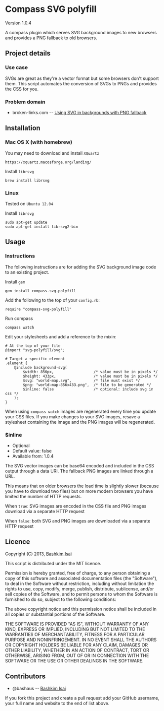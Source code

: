 # Compass SVG polyfill

Version 1.0.4

A compass plugin which serves SVG background images to new browsers and 
provides a PNG fallback to old browsers.

## Project details

### Use case

SVGs are great as they're a vector format but some browsers don't support them. 
This script automates the conversion of SVGs to PNGs and provides the CSS for you.

### Problem domain

* broken-links.com -- [Using SVG in backgrounds with PNG fallback](http://www.broken-links.com/2010/06/14/using-svg-in-backgrounds-with-png-fallback/)

## Installation

### Mac OS X (with homebrew)

You may need to download and install `XQuartz`

    https://xquartz.macosforge.org/landing/

Install `librsvg`

    brew install librsvg

### Linux

Tested on `Ubuntu 12.04`

Install `librsvg`

    sudo apt-get update
    sudo apt-get install librsvg2-bin

## Usage

### Instructions

The following instructions are for adding the SVG background image code to an existing project. 

Install `gem`

    gem install compass-svg-polyfill

Add the following to the top of your `config.rb`:

    require "compass-svg-polyfill"

Run compass

    compass watch

Edit your stylesheets and add a reference to the mixin:

    # At the top of your file
    @import "svg-polyfill/svg";

    # Target a specific element
    .element {
        @include background-svg(
            $width: 856px,                  /* value must be in pixels */
            $height: 433px,                 /* value must be in pixels */
            $svg: "world-map.svg",          /* file must exist */
            $png: "world-map-856x433.png",  /* file to be generated */
            $inline: false                  /* optional: include svg in css */
        );
    }

When using `compass watch` images are regenerated every time you update your 
CSS files. If you make changes to your SVG images, resave a stylesheet 
containing the image and the PNG images will be regenerated.

### $inline

* Optional
* Default value: false
* Available from: 1.0.4

The SVG vector images can be base64 encoded and included in the CSS output 
through a data URI. The fallback PNG images are linked through a URL. 

This means that on older browsers the load time is slightly slower (because you 
have to download two files) but on more modern browsers you have limited the 
number of HTTP requests.

When `true`: SVG images are encoded in the CSS file and PNG images download via 
a separate HTTP request

When `false`: both SVG and PNG images are downloaded via a separate HTTP request

## Licence

Copyright (C) 2013, [Bashkim Isai](http://www.bashkim.com.au)

This script is distributed under the MIT licence.

Permission is hereby granted, free of charge, to any person obtaining a copy of this software and associated documentation files (the "Software"), to deal in the Software without restriction, including without limitation the rights to use, copy, modify, merge, publish, distribute, sublicense, and/or sell copies of the Software, and to permit persons to whom the Software is furnished to do so, subject to the following conditions:

The above copyright notice and this permission notice shall be included in all copies or substantial portions of the Software.

THE SOFTWARE IS PROVIDED "AS IS", WITHOUT WARRANTY OF ANY KIND, EXPRESS OR IMPLIED, INCLUDING BUT NOT LIMITED TO THE WARRANTIES OF MERCHANTABILITY, FITNESS FOR A PARTICULAR PURPOSE AND NONINFRINGEMENT. IN NO EVENT SHALL THE AUTHORS OR COPYRIGHT HOLDERS BE LIABLE FOR ANY CLAIM, DAMAGES OR OTHER LIABILITY, WHETHER IN AN ACTION OF CONTRACT, TORT OR OTHERWISE, ARISING FROM, OUT OF OR IN CONNECTION WITH THE SOFTWARE OR THE USE OR OTHER DEALINGS IN THE SOFTWARE.

## Contributors

* @bashaus -- [Bashkim Isai](http://www.bashkim.com.au/)

If you fork this project and create a pull request add your GitHub username, your full name and website to the end of list above.
